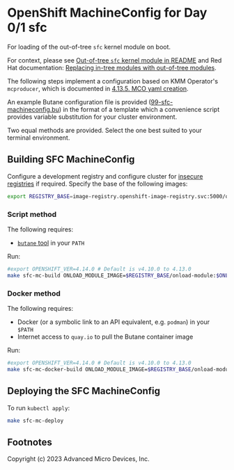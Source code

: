 
# OpenShift MachineConfig for Day 0/1 sfc

For loading of the out-of-tree `sfc` kernel module on boot.

For context, please see
[Out-of-tree `sfc` kernel module in README](../../README.md#out-of-tree-sfc-kernel-module)
and Red Hat documentation:
[Replacing in-tree modules with out-of-tree modules](https://docs.openshift.com/container-platform/4.14/hardware_enablement/kmm-kernel-module-management.html#kmm-replacing-in-tree-modules-with-out-of-tree-modules_kernel-module-management-operator).

The following steps implement a configuration based on KMM Operator's `mcproducer`, which is documented in [4.13.5. MCO yaml creation](https://access.redhat.com/documentation/en-us/openshift_container_platform/4.14/html/specialized_hardware_and_driver_enablement/kernel-module-management-operator#kmm-day1-mco-yaml-creation_kernel-module-management-operator).

An example Butane configuration file is provided ([99-sfc-machineconfig.bu](99-sfc-machineconfig.bu)) in the
format of a template which a convenience script provides variable substitution for your cluster environment.

Two equal methods are provided. Select the one best suited to your terminal environment.

## Building SFC MachineConfig

Configure a development registry and configure cluster for [insecure registries](README.md#insecure-registries)
if required. Specify the base of the following images:

```sh
export REGISTRY_BASE=image-registry.openshift-image-registry.svc:5000/onload-clusterlocal/
```

### Script method

The following requires:

* [`butane` tool](https://docs.openshift.com/container-platform/4.14/installing/install_config/installing-customizing.html#installation-special-config-butane-about_installing-customizing) in your `PATH`

Run:

```sh
#export OPENSHIFT_VER=4.14.0 # Default is v4.10.0 to 4.13.0
make sfc-mc-build ONLOAD_MODULE_IMAGE=$REGISTRY_BASE/onload-module:$ONLOAD_VERSION-$ONLOAD_KERNEL_VERSION
```

### Docker method

The following requires:

* Docker (or a symbolic link to an API equivalent, e.g. `podman`) in your `$PATH`
* Internet access to `quay.io` to pull the Butane container image

Run:

```sh
#export OPENSHIFT_VER=4.14.0 # Default is v4.10.0 to 4.13.0
make sfc-mc-docker-build ONLOAD_MODULE_IMAGE=$REGISTRY_BASE/onload-module:$ONLOAD_VERSION-$ONLOAD_KERNEL_VERSION
```

## Deploying the SFC MachineConfig

To run `kubectl apply`:

```sh
make sfc-mc-deploy
```

## Footnotes

Copyright (c) 2023 Advanced Micro Devices, Inc.
